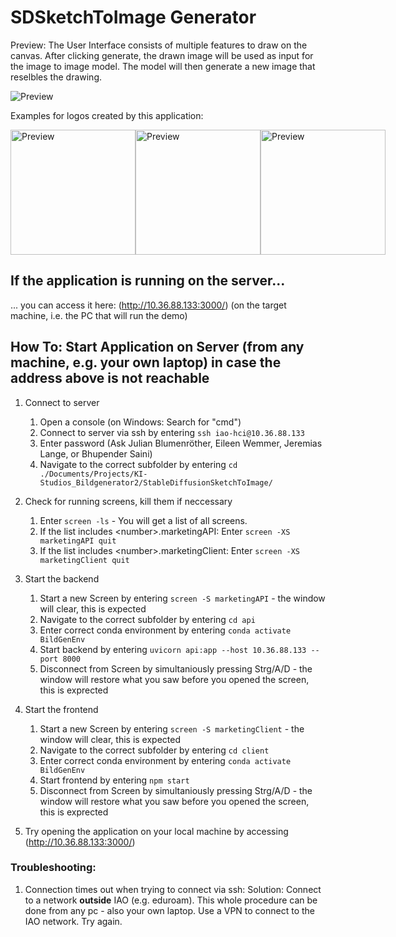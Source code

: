 # SDSketchToImage Generator

Preview: 
The User Interface consists of multiple features to draw on the canvas. After clicking generate, the drawn image will be used as input for the image to image model.
The model will then generate a new image that reselbles the drawing.

![Preview](https://github.com/BluJy/SDSketch2Image/blob/main/Examples/Readme/Screenshot.png)

Examples for logos created by this application:


<div style="display: flex; justify-content: space-around;">
  <img src="https://github.com/BluJy/SDSketch2Image/blob/main/Examples/Generated_Images/generated-image(32).png" alt="Preview" width="200"/>
  <img src="https://github.com/BluJy/SDSketch2Image/blob/main/Examples/Generated_Images/generated-image(33).png" alt="Preview" width="200"/>
  <img src="https://github.com/BluJy/SDSketch2Image/blob/main/Examples/Generated_Images/generated-image(35).png" alt="Preview" width="200"/>
</div>

## If the application is running on the server...
... you can access it here: (http://10.36.88.133:3000/) 
(on the target machine, i.e. the PC that will run the demo)

## How To: Start Application on Server (from any machine, e.g. your own laptop) in case the address above is not reachable
1. Connect to server
    1. Open a console (on Windows: Search for "cmd")
    2. Connect to server via ssh by entering `ssh iao-hci@10.36.88.133`
    3. Enter password (Ask Julian Blumenröther, Eileen Wemmer, Jeremias Lange, or Bhupender Saini)
    4. Navigate to the correct subfolder by entering `cd ./Documents/Projects/KI-Studios_Bildgenerator2/StableDiffusionSketchToImage/`

2. Check for running screens, kill them if neccessary
    1. Enter `screen -ls` - You will get a list of all screens. 
    2. If the list includes \<number\>.marketingAPI:
        Enter `screen -XS marketingAPI quit`
    3. If the list includes \<number\>.marketingClient:
        Enter `screen -XS marketingClient quit`

3. Start the backend
    1. Start a new Screen by entering `screen -S marketingAPI` - the window will clear, this is expected
    2. Navigate to the correct subfolder by entering `cd api`
    3. Enter correct conda environment by entering `conda activate BildGenEnv`
    4. Start backend by entering `uvicorn api:app --host 10.36.88.133 --port 8000`
    5. Disconnect from Screen by simultaniously pressing Strg/A/D - the window will restore what you saw before you opened the screen, this is exprected

4. Start the frontend
    1. Start a new Screen by entering `screen -S marketingClient` - the window will clear, this is expected
    2. Navigate to the correct subfolder by entering `cd client`
    3. Enter correct conda environment by entering `conda activate BildGenEnv`
    4. Start frontend by entering `npm start`
    5. Disconnect from Screen by simultaniously pressing Strg/A/D - the window will restore what you saw before you opened the screen, this is exprected

5. Try opening the application on your local machine by accessing (http://10.36.88.133:3000/)

### Troubleshooting:
1. Connection times out when trying to connect via ssh:
    Solution: Connect to a network **outside** IAO (e.g. eduroam). This whole procedure can be done from any pc - also your own laptop. Use a VPN to connect to the IAO network. Try again.
